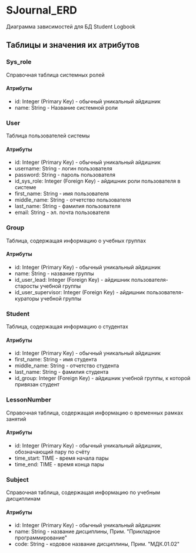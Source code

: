# SJournal_ERD
Диаграмма зависимостей для БД Student Logbook

## Таблицы и значения их атрибутов
### Sys_role
Справочная таблица системных ролей
#### Атрибуты
 + id: Integer (Primary Key) - обычный уникальный айдишник
 + name: String - Название системной роли
### User
Таблица пользователей системы
#### Атрибуты
 + id: Integer (Primary Key) - обычный уникальный айдишник
 + username: String - логин пользователя
 + password: String - пароль пользователя
 + id_sys_role: Integer (Foreign Key) - айдишник роли пользователя в системе
 + first_name: String - имя пользователя
 + middle_name: String - отчетство пользователя
 + last_name: String - фамилия пользователя
 + email: String - эл. почта пользователя
### Group
Таблица, содержащая информацию о учебных группах
#### Атрибуты
 + id: Integer (Primary Key) - обычный уникальный айдишник
 + name: String - название группы
 + id_user_lead: Integer (Foreign Key) - айдишник пользователя-старосты учебной группы
 + id_user_supervisor: Integer (Foreign Key) - айдишник пользователя-кураторы учебной группы
### Student
Таблица, содержащая информацию о студентах
#### Атрибуты
 + id: Integer (Primary Key) - обычный уникальный айдишник
 + first_name: String - имя студента
 + middle_name: String - отчетство студента
 + last_name: String - фамилия студента
 + id_group: Integer (Foreign Key) - айдишник учебной группы, к которой привязан студент
### LessonNumber
Справочная таблица, содержащая информацию о временных рамках занятий
#### Атрибуты
 + id: Integer (Primary Key) - обычный уникальный айдишник, обозначающий пару по счёту
 + time_start: TIME - время начала пары
 + time_end: TIME - время конца пары
### Subject
Справочная таблица, содержащая информацию по учебным дисциплинам
#### Атрибуты
 + id: Integer (Primary Key) - обычный уникальный айдишник
 + name: String - название дисциплины, Прим. "Прикладное программирование"
 + code: String - кодовое название дисциплины, Прим. "МДК.01.02"
